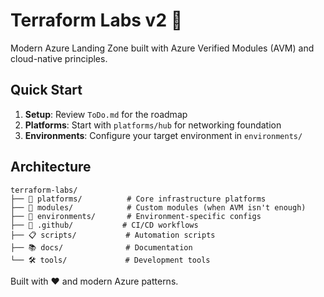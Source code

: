 # Terraform Labs v2 🚀

Modern Azure Landing Zone built with Azure Verified Modules (AVM) and cloud-native principles.

## Quick Start

1. **Setup**: Review `ToDo.md` for the roadmap
2. **Platforms**: Start with `platforms/hub` for networking foundation
3. **Environments**: Configure your target environment in `environments/`

## Architecture

```
terraform-labs/
├── 🌟 platforms/          # Core infrastructure platforms
├── 🧩 modules/            # Custom modules (when AVM isn't enough)
├── 🔧 environments/       # Environment-specific configs
├── 🚀 .github/           # CI/CD workflows
├── 📋 scripts/           # Automation scripts
├── 📚 docs/              # Documentation
└── 🛠️ tools/             # Development tools
```

Built with ❤️ and modern Azure patterns.
